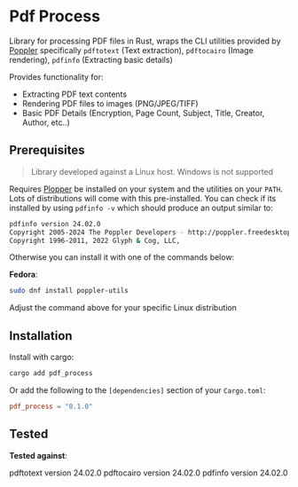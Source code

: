 # Pdf Process

Library for processing PDF files in Rust, wraps the CLI utilities provided by [Poppler](https://poppler.freedesktop.org/) specifically `pdftotext` (Text extraction), `pdftocairo` (Image rendering), `pdfinfo` (Extracting basic details)

Provides functionality for:
- Extracting PDF text contents
- Rendering PDF files to images (PNG/JPEG/TIFF)
- Basic PDF Details (Encryption, Page Count, Subject, Title, Creator, Author, etc..)

## Prerequisites

> Library developed against a Linux host. Windows is not supported

Requires [Plopper](https://poppler.freedesktop.org/) be installed on your system and the utilities on your `PATH`. Lots 
of distributions will come with this pre-installed. You can check if its installed by using `pdfinfo -v` which should 
produce an output similar to:

```sh
pdfinfo version 24.02.0
Copyright 2005-2024 The Poppler Developers - http://poppler.freedesktop.org
Copyright 1996-2011, 2022 Glyph & Cog, LLC,
```

Otherwise you can install it with one of the commands below:

**Fedora**:

```sh
sudo dnf install poppler-utils
```

Adjust the command above for your specific Linux distribution

## Installation

Install with cargo:

```sh
cargo add pdf_process
```

Or add the following to the `[dependencies]` section of your `Cargo.toml`:

```toml
pdf_process = "0.1.0"
```

## Tested

**Tested against**:

pdftotext version 24.02.0
pdftocairo version 24.02.0
pdfinfo version 24.02.0